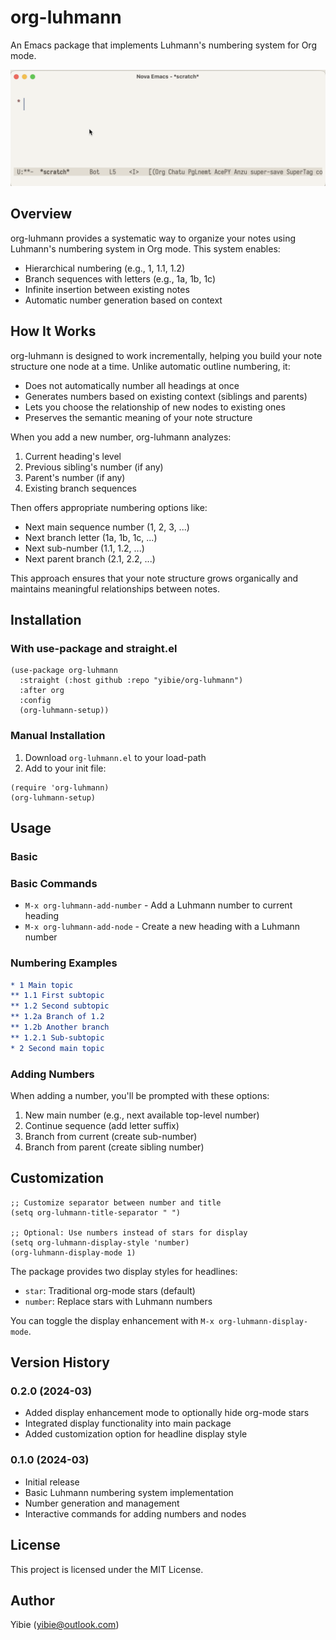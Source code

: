 # org-luhmann

An Emacs package that implements Luhmann's numbering system for Org mode.

![org-luhmann demo](https://github.com/yibie/org-luhmann/blob/main/assets/figure1.gif)

## Overview

org-luhmann provides a systematic way to organize your notes using Luhmann's numbering system in Org mode. This system enables:

- Hierarchical numbering (e.g., 1, 1.1, 1.2)
- Branch sequences with letters (e.g., 1a, 1b, 1c)
- Infinite insertion between existing notes
- Automatic number generation based on context

## How It Works

org-luhmann is designed to work incrementally, helping you build your note structure one node at a time. Unlike automatic outline numbering, it:

- Does not automatically number all headings at once
- Generates numbers based on existing context (siblings and parents)
- Lets you choose the relationship of new nodes to existing ones
- Preserves the semantic meaning of your note structure

When you add a new number, org-luhmann analyzes:
1. Current heading's level
2. Previous sibling's number (if any)
3. Parent's number (if any)
4. Existing branch sequences

Then offers appropriate numbering options like:
- Next main sequence number (1, 2, 3, ...)
- Next branch letter (1a, 1b, 1c, ...)
- Next sub-number (1.1, 1.2, ...)
- Next parent branch (2.1, 2.2, ...)

This approach ensures that your note structure grows organically and maintains meaningful relationships between notes.

## Installation

### With use-package and straight.el

```elisp
(use-package org-luhmann
  :straight (:host github :repo "yibie/org-luhmann")
  :after org
  :config
  (org-luhmann-setup))
```

### Manual Installation

1. Download `org-luhmann.el` to your load-path
2. Add to your init file:

```elisp
(require 'org-luhmann)
(org-luhmann-setup)
```

## Usage

### Basic 

### Basic Commands

- `M-x org-luhmann-add-number` - Add a Luhmann number to current heading
- `M-x org-luhmann-add-node` - Create a new heading with a Luhmann number

### Numbering Examples

```org
* 1 Main topic
** 1.1 First subtopic
** 1.2 Second subtopic
** 1.2a Branch of 1.2
** 1.2b Another branch
** 1.2.1 Sub-subtopic
* 2 Second main topic
```

### Adding Numbers

When adding a number, you'll be prompted with these options:

1. New main number (e.g., next available top-level number)
2. Continue sequence (add letter suffix)
3. Branch from current (create sub-number)
4. Branch from parent (create sibling number)

## Customization

```elisp
;; Customize separator between number and title
(setq org-luhmann-title-separator " ")

;; Optional: Use numbers instead of stars for display
(setq org-luhmann-display-style 'number)
(org-luhmann-display-mode 1)
```

The package provides two display styles for headlines:
- `star`: Traditional org-mode stars (default)
- `number`: Replace stars with Luhmann numbers



You can toggle the display enhancement with `M-x org-luhmann-display-mode`.

## Version History

### 0.2.0 (2024-03)
- Added display enhancement mode to optionally hide org-mode stars
- Integrated display functionality into main package
- Added customization option for headline display style

### 0.1.0 (2024-03)
- Initial release
- Basic Luhmann numbering system implementation
- Number generation and management
- Interactive commands for adding numbers and nodes

## License

This project is licensed under the MIT License.

## Author

Yibie (yibie@outlook.com)

